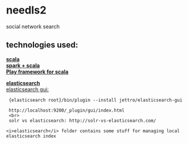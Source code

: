 # needls2

social network search

<h2>technologies used:</h2>
 <a href="http://scala-lang.org/"><b>scala</b></a>
 <br>
 <a href="http://spark.apache.org/"><b>spark + scala</b></a>
 <br>
 <a href="https://www.playframework.com/"><b>Play framework for scala</b></a>
 <br>


 <a href="https://www.elastic.co/"><b>elasticsearch</b></a>
 <br>
     <a href="https://github.com/jettro/elasticsearch-gui"> elasticsearch gui: </a>
     <br>

     {elasticsearch root}/bin/plugin --install jettro/elasticsearch-gui

     http://localhost:9200/_plugin/gui/index.html
     <br>
     solr vs elasticsearch: http://solr-vs-elasticsearch.com/

    <i>elasticsearch</i> folder contains some stuff for managing local elasticsearch index